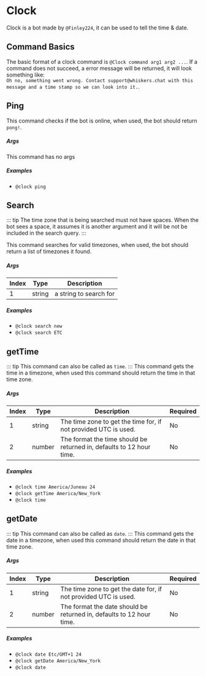 # Clock

Clock is a bot made by `@Finley224`, it can be used to tell the time & date.

## Command Basics

The basic format of a clock command is `@Clock command arg1 arg2 ...`. If a
command does not succeed, a error message will be returned, it will look
something
like:<br>`Oh no, something went wrong. Contact support@whiskers.chat with this message and a time stamp so we can look into it.`.

## Ping

This command checks if the bot is online, when used, the bot should return
`pong!`.

##### Args

This command has no args

##### Examples

- `@clock ping`

## Search

::: tip 
The time zone that is being searched must not have spaces. When the bot
sees a space, it assumes it is another argument and it will be not be included
in the search query. 
::: 

This command searches for valid timezones, when used, the bot should return a list of timezones it found.

##### Args

| Index | Type   | Description            |
| ----- | ------ | ---------------------- |
| 1     | string | a string to search for |

##### Examples

- `@clock search new`
- `@clock search ETC`

## getTime

::: tip 
This command can also be called as `time`. 
::: 
This command gets the
time in a timezone, when used this command should return the time in that time
zone.

##### Args

| Index | Type   | Description                                                          | Required |
| ----- | ------ | -------------------------------------------------------------------- | -------- |
| 1     | string | The time zone to get the time for, if not provided UTC is used.      | No       |
| 2     | number | The format the time should be returned in, defaults to 12 hour time. | No       |

##### Examples

- `@clock time America/Juneau 24`
- `@clock getTime America/New_York`
- `@clock time`

## getDate

::: tip 
This command can also be called as `date`.
::: 
This command gets the
date in a timezone, when used this command should return the date in that time
zone.

##### Args

| Index | Type   | Description                                                          | Required |
| ----- | ------ | -------------------------------------------------------------------- | -------- |
| 1     | string | The time zone to get the date for, if not provided UTC is used.      | No       |
| 2     | number | The format the date should be returned in, defaults to 12 hour time. | No       |

##### Examples

- `@clock date Etc/GMT+1 24`
- `@clock getDate America/New_York`
- `@clock date`
